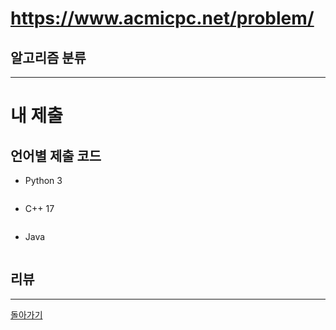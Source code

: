 # https://www.acmicpc.net/problem/



## 알고리즘 분류



---
# 내 제출

## 언어별 제출 코드

- Python 3
``` python

```

- C++ 17
``` c++

```

- Java
``` java

```

## 리뷰




---
[돌아가기](../Step.md)